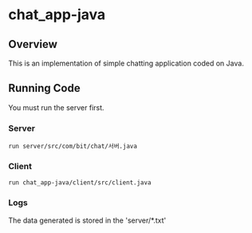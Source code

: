 # chat_app-java
## Overview
This is an implementation of simple chatting application coded on Java. 

## Running Code
You must run the server first.

### Server
```
run server/src/com/bit/chat/서버.java
```

### Client
```
run chat_app-java/client/src/client.java
```

### Logs
The data generated is stored in the 'server/*.txt'
